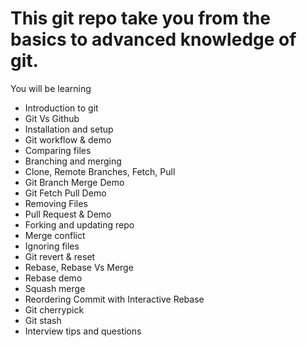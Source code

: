 # This git repo take you from the basics to advanced knowledge of git.
You will be learning 
  * Introduction to git
  * Git Vs Github
  * Installation and setup
  * Git workflow & demo
  * Comparing files
  * Branching and merging
  * Clone, Remote Branches, Fetch, Pull
  * Git Branch Merge Demo
  * Git Fetch Pull Demo
  * Removing Files
  * Pull Request & Demo
  * Forking and updating repo
  * Merge conflict
  * Ignoring files
  * Git revert & reset
  * Rebase, Rebase Vs Merge
  * Rebase demo
  * Squash merge
  * Reordering Commit with Interactive Rebase
  * Git cherrypick
  * Git stash
  * Interview tips and questions
